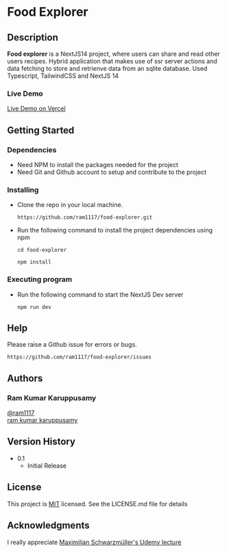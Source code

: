# Food Explorer

## Description

**Food explorer** is a NextJS14 project, where users can share and read other users recipes. Hybrid application that makes use of ssr server actions and data fetching to store and retrienve data from an sqlite database. Used Typescript, TailwindCSS and NextJS 14

### Live Demo

[Live Demo on Vercel]()

## Getting Started

### Dependencies

- Need NPM to install the packages needed for the project
- Need Git and Github account to setup and contribute to the project

### Installing

- Clone the repo in your local machine.

  ```
  https://github.com/ram1117/food-explorer.git
  ```

- Run the following command to install the project dependencies using npm
  ```
  cd food-explorer
  ```
  ```
  npm install
  ```

### Executing program

- Run the following command to start the NextJS Dev server

  ```
  npm run dev
  ```

## Help

Please raise a Github issue for errors or bugs.

```
https://github.com/ram1117/food-explorer/issues
```

## Authors

### Ram Kumar Karuppusamy

[@ram1117](https://github.com/ram1117) <br />
[ram kumar karuppusamy](https://www.linkedin.com/in/ram-kumar-karuppusamy/)

## Version History

- 0.1
  - Initial Release

## License

This project is [MIT](./LICENSE) licensed. See the LICENSE.md file for details

## Acknowledgments

I really appreciate [Maximilian Schwarzmüller's Udemy lecture](https://www.udemy.com/share/104coM3@hD12TiC1yL4_T_nqXx3hnK5FGU80NeaLl-q8H7M_xCHDsBo_Tjgf_E1Yg-etb_QSVw==/)
